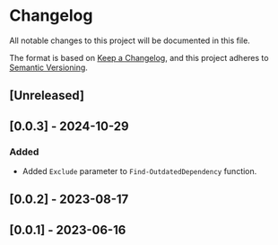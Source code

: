 # Changelog

All notable changes to this project will be documented in this file.

The format is based on [Keep a Changelog](https://keepachangelog.com/en/1.0.0/),
and this project adheres to [Semantic Versioning](https://semver.org/spec/v2.0.0.html).

## [Unreleased]

## [0.0.3] - 2024-10-29

### Added

- Added `Exclude` parameter to `Find-OutdatedDependency` function.

## [0.0.2] - 2023-08-17

## [0.0.1] - 2023-06-16

<!-- markdownlint-configure-file {"MD024": { "siblings_only": true } } -->
